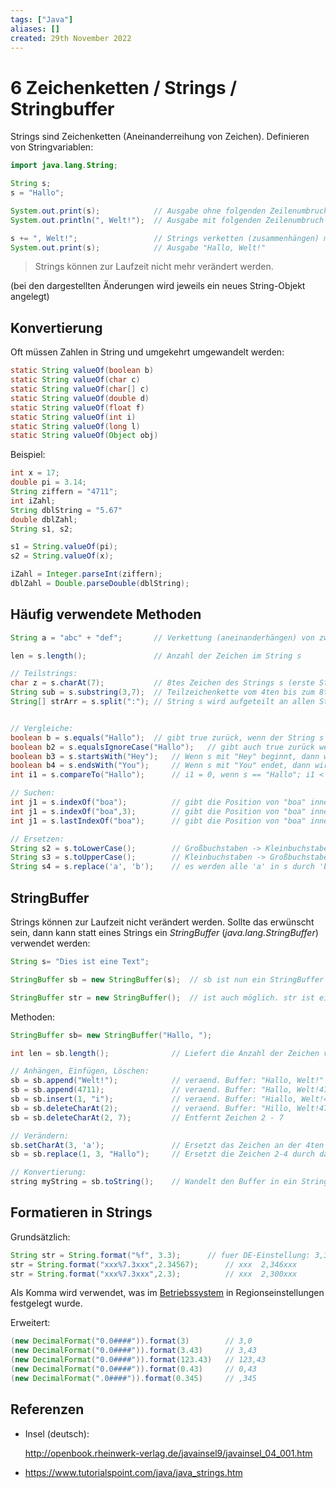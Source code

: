 ```yaml
---
tags: ["Java"]
aliases: []
created: 29th November 2022
---
```


# 6 Zeichenketten / Strings / Stringbuffer

Strings sind Zeichenketten (Aneinanderreihung von Zeichen). Definieren von Stringvariablen:

```java
import java.lang.String;

String s;
s = "Hallo";

System.out.print(s);			// Ausgabe ohne folgenden Zeilenumbruch
System.out.println(", Welt!");	// Ausgabe mit folgenden Zeilenumbruch

s += ", Welt!";					// Strings verketten (zusammenhängen) mit "+"
System.out.print(s);			// Ausgabe "Hallo, Welt!"
```

>  Strings können zur Laufzeit nicht mehr verändert werden.

(bei den dargestellten Änderungen wird jeweils ein neues String-Objekt angelegt) 

## Konvertierung

Oft müssen Zahlen in String und umgekehrt umgewandelt werden:

```java
static String valueOf(boolean b)
static String valueOf(char c)
static String valueOf(char[] c)
static String valueOf(double d)
static String valueOf(float f)
static String valueOf(int i)
static String valueOf(long l)
static String valueOf(Object obj)
```

Beispiel:

```java
int x = 17;
double pi = 3.14;
String ziffern = "4711";
int iZahl;
String dblString = "5.67"
double dblZahl;
String s1, s2;

s1 = String.valueOf(pi);
s2 = String.valueOf(x);

iZahl = Integer.parseInt(ziffern);
dblZahl = Double.parseDouble(dblString);
```

## Häufig verwendete Methoden

```java
String a = "abc" + "def";		// Verkettung (aneinanderhängen) von zwei Strings mit +

len = s.length();				// Anzahl der Zeichen im String s

// Teilstrings:
char z = s.charAt(7);			// 8tes Zeichen des Strings s (erste Stelle: 0)
String sub = s.substring(3,7);	// Teilzeichenkette vom 4ten bis zum 8ten Zeichen (exklusive)
String[] strArr = s.split(":");	// String s wird aufgeteilt an allen Stellen an denen ":" vorkommt


// Vergleiche:
boolean b = s.equals("Hallo");	// gibt true zurück, wenn der String s == "Hallo". Vergleich mittels == ist nicht möglich!
boolean b2 = s.equalsIgnoreCase("Hallo");	// gibt auch true zurück wenn s == "HaLLO"
boolean b3 = s.startsWith("Hey");	// Wenn s mit "Hey" beginnt, dann wird true zurückgegeben
boolean b4 = s.endsWith("You");		// Wenn s mit "You" endet, dann wird true zurückgegeben
int i1 = s.compareTo("Hallo");		// i1 = 0, wenn s == "Hallo"; i1 < 0, wenn s alphabet. vor "Hallo"; i1 > 0 sonst

// Suchen:
int j1 = s.indexOf("boa");			// gibt die Position von "boa" innerhalb von s zurück, wenn vorhanden; -1 sonst
int j1 = s.indexOf("boa",3);		// gibt die Position von "boa" innerhalb von s zurück, wenn vorhanden; -1 sonst. Suchbeginn beim 3ten Zeichen
int j1 = s.lastIndexOf("boa");		// gibt die Position von "boa" innerhalb von s zurück, Suche wird von hinten begonnen

// Ersetzen:
String s2 = s.toLowerCase();		// Großbuchstaben -> Kleinbuchstaben
String s3 = s.toUpperCase();		// Kleinbuchstaben -> Großbuchstaben
String s4 = s.replace('a', 'b');	// es werden alle 'a' in s durch 'b' ersetzt
```

## StringBuffer

Strings können zur Laufzeit nicht verändert werden. Sollte das erwünscht sein, dann kann statt eines Strings ein *StringBuffer* (*java.lang.StringBuffer*) verwendet werden:

```java
String s= "Dies ist eine Text";

StringBuffer sb = new StringBuffer(s);	// sb ist nun ein StringBuffer mit dem Text: Dies ist ....

StringBuffer str = new StringBuffer();	// ist auch möglich. str ist ein leerer StringBuffer
```

Methoden:

```java
StringBuffer sb= new StringBuffer("Hallo, ");

int len = sb.length(); 				// Liefert die Anzahl der Zeichen von sb

// Anhängen, Einfügen, Löschen:
sb = sb.append("Welt!");			// veraend. Buffer: "Hallo, Welt!"
sb = sb.append(4711);				// veraend. Buffer: "Hallo, Welt!4711"
sb = sb.insert(1, "i");				// veraend. Buffer: "Hiallo, Welt!4711"
sb = sb.deleteCharAt(2);			// veraend. Buffer: "Hillo, Welt!4711"
sb = sb.deleteCharAt(2, 7);			// Entfernt Zeichen 2 - 7

// Verändern:
sb.setCharAt(3, 'a');				// Ersetzt das Zeichen an der 4ten Stelle durch ein 'a'
sb = sb.replace(1, 3, "Hallo");		// Ersetzt die Zeichen 2-4 durch das Wort "Hallo"

// Konvertierung:
string myString = sb.toString();	// Wandelt den Buffer in ein String um

```

## Formatieren in Strings

Grundsätzlich:

```java
String str = String.format("%f", 3.3);		// fuer DE-Einstellung: 3,3
str = String.format("xxx%7.3xxx",2.34567);		// xxx  2,346xxx
str = String.format("xxx%7.3xxx",2.3);			// xxx  2,300xxx
```

Als Komma wird verwendet, was im [Betriebssystem](../Os/Operating%20Systems.md) in Regionseinstellungen festgelegt wurde.

Erweitert:

```java
(new DecimalFormat("0.0####")).format(3)		// 3,0
(new DecimalFormat("0.0####")).format(3.43)		// 3,43
(new DecimalFormat("0.0####")).format(123.43)	// 123,43
(new DecimalFormat("0.0####")).format(0.43)		// 0,43
(new DecimalFormat(".0####")).format(0.345)		// ,345

```

## Referenzen

- Insel (deutsch):

  <http://openbook.rheinwerk-verlag.de/javainsel9/javainsel_04_001.htm>

- <https://www.tutorialspoint.com/java/java_strings.htm>

  

